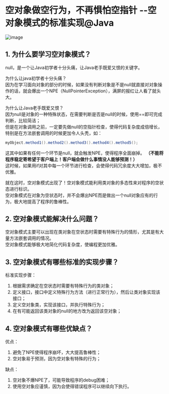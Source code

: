 # 空对象做空行为，不再惧怕空指针 --空对象模式的标准实现@Java
![image](https://user-images.githubusercontent.com/64548919/131624782-81cfa018-dbe9-45b9-bda4-8a59baeba2d7.png)
## 1. 为什么要学习空对象模式？
null，是一个让Java初学者十分头痛，让Java老手既爱又恨的关键字。       

为什么让java初学者十分头痛？     
因为在学习面向对象的部分的时候，如果没有判断对象是不是null就直接对对象操作的话，就会爆出一个NPE（NullPointerException），满屏的报红让人看了就头大。         

为什么让Java老手既爱又恨？        
因为null是对象的一种特殊状态，在需要判断是否是null的时候，使用==即可完成判断，比较简洁；         
但是在对象调用之前，一定要先做null的空指针检查，使得代码复杂度成倍增长，特别是在方法嵌套调用的时候更加令人头秃，如：        
```java
myObject.method1().method2().method3().method4().method5();
```
这其中如果有任何一个环节是null，就会触发NPE，使得程序全面崩掉。 **（不能将程序稳定寄希望于客户端上！客户端会做什么事情没人能够预测！）**          
这时候，如果用if对其中每一个环节进行检查，会使得代码冗余度大大增加，极不优雅。

就在这时，空对象模式出现了！空对象模式能利用类对象的多态性来对程序的空状态进行标识。          
空对象模式在对象为空状态时，并不会爆出NPE而是做出一个null对象应有的行为，极大地提高了程序的鲁棒性。         

## 2. 空对象模式能解决什么问题？
空对象模式主要可以出现在类对象在空状态时需要有特殊行为的情形，尤其是有大量方法嵌套调用的情况。        
空对象模式能够极大地简化代码复杂度，使编程更加优雅。

## 3. 空对象模式有哪些标准的实现步骤？
标准实现步骤：      
1. 根据需求确定在空状态时需要有特殊行为的类对象；       
2. 定义接口，接口中定义特殊行为方法（进行正常行为），然后让类对象实现该接口；         
3. 定义空对象类，实现该接口，并执行特殊行为；        
4. 在有可能返回该类对象的null的地方改为返回该空对象；         


## 4. 空对象模式有哪些优缺点？
优点：      
1. 避免了NPE使得程序崩坏，大大提高鲁棒性；         
2. 空对象易于预测，因为空对象有特殊的行为；           

缺点：        
1. 空对象不爆NPE了，可能导致程序的debug困难；          
2. 使用空对象应谨慎，因为会使得错误程序可以继续向下执行。         
